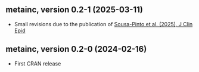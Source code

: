 ## metainc, version 0.2-1 (2025-03-11)

- Small revisions due to the publication of
  [Sousa-Pinto et al. (2025), J Clin Epid](https://doi.org/10.1016/j.jclinepi.2025.111725)


## metainc, version 0.2-0 (2024-02-16)

- First CRAN release

